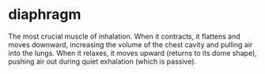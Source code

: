 # diaphragm
The most crucial muscle of inhalation. When it contracts, it flattens and moves downward, increasing the volume of the chest cavity and pulling air into the lungs. When it relaxes, it moves upward (returns to its dome shape), pushing air out during quiet exhalation (which is passive).
